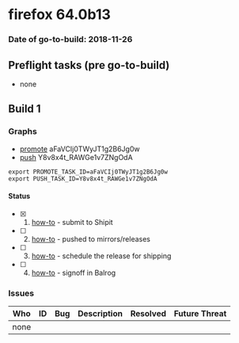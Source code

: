 # firefox 64.0b13

### Date of go-to-build: 2018-11-26

## Preflight tasks (pre go-to-build)
- none

## Build 1  

### Graphs
* [promote](https://tools.taskcluster.net/push-inspector/#/aFaVCIj0TWyJT1g2B6Jg0w) aFaVCIj0TWyJT1g2B6Jg0w
* [push](https://tools.taskcluster.net/push-inspector/#/Y8v8x4t_RAWGe1v7ZNgOdA) Y8v8x4t_RAWGe1v7ZNgOdA
```
export PROMOTE_TASK_ID=aFaVCIj0TWyJT1g2B6Jg0w
export PUSH_TASK_ID=Y8v8x4t_RAWGe1v7ZNgOdA
```


#### Status
- [x] 1.  [how-to](https://wiki.mozilla.org/Release:Release_Automation_on_Mercurial:Starting_a_Release#Submit_to_Ship_It)  - submit to Shipit
- [ ] 2.  [how-to](https://github.com/mozilla-releng/releasewarrior-2.0/blob/master/docs/release-promotion/desktop/howto.md#push-artifacts-to-releases-directory)  - pushed to mirrors/releases
- [ ] 3.  [how-to](https://github.com/mozilla-releng/releasewarrior-2.0/blob/master/docs/release-promotion/desktop/howto.md#ship-the-release)  - schedule the release for shipping
- [ ] 4.  [how-to](https://github.com/mozilla-releng/releasewarrior-2.0/blob/master/docs/release-promotion/desktop/howto.md#obtain-sign-offs-for-changes)  - signoff in Balrog

### Issues
| Who                 | ID               | Bug                                                                 | Description                | Resolved                | Future Threat                |
| ------------------- | ---------------- | ------------------------------------------------------------------- | -------------------------- | ----------------------- | ---------------------------- |
| none | | | | | |

